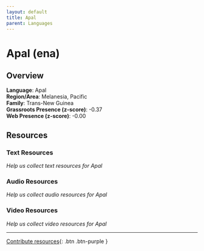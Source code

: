 ```yaml
---
layout: default
title: Apal
parent: Languages
---
```


# Apal (ena)

## Overview

**Language**: Apal  
**Region/Area**: Melanesia, Pacific  
**Family**: Trans-New Guinea  
**Grassroots Presence (z-score)**: -0.37  
**Web Presence (z-score)**: -0.00  

## Resources

### Text Resources
*Help us collect text resources for Apal*

### Audio Resources
*Help us collect audio resources for Apal*

### Video Resources
*Help us collect video resources for Apal*

---

[Contribute resources](https://forms.office.com/e/1SfLJx3u1r){: .btn .btn-purple }
